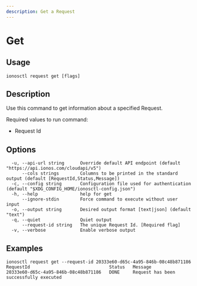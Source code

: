```yaml
---
description: Get a Request
---
```


# Get

## Usage

```text
ionosctl request get [flags]
```

## Description

Use this command to get information about a specified Request.

Required values to run command:
- Request Id

## Options

```text
  -u, --api-url string      Override default API endpoint (default "https://api.ionos.com/cloudapi/v5")
      --cols strings        Columns to be printed in the standard output (default [RequestId,Status,Message])
  -c, --config string       Configuration file used for authentication (default "$XDG_CONFIG_HOME/ionosctl-config.json")
  -h, --help                help for get
      --ignore-stdin        Force command to execute without user input
  -o, --output string       Desired output format [text|json] (default "text")
  -q, --quiet               Quiet output
      --request-id string   The unique Request Id. [Required flag]
  -v, --verbose             Enable verbose output
```

## Examples

```text
ionosctl request get --request-id 20333e60-d65c-4a95-846b-08c48b871186 
RequestId                              Status   Message
20333e60-d65c-4a95-846b-08c48b871186   DONE     Request has been successfully executed
```

